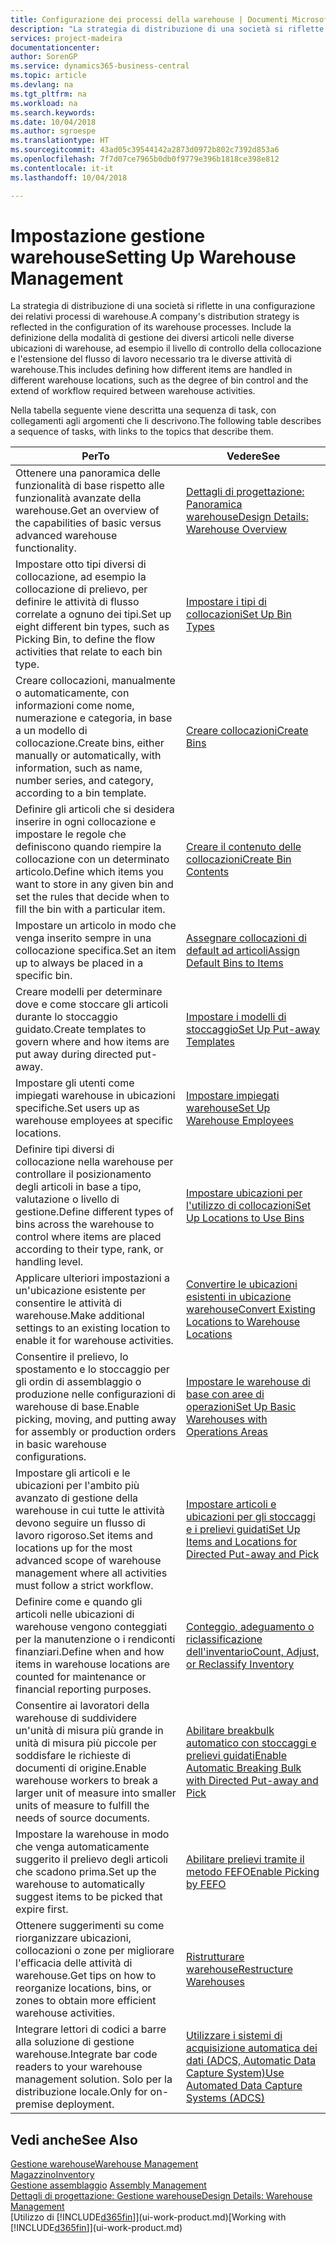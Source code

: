 ```yaml
---
title: Configurazione dei processi della warehouse | Documenti Microsoft
description: "La strategia di distribuzione di una società si riflette in una configurazione dei relativi processi di warehouse. Include la definizione della modalità di gestione dei diversi articoli nelle diverse ubicazioni di warehouse, ad esempio il livello di controllo della collocazione e l'estensione del flusso di lavoro necessario tra le diverse attività di warehouse."
services: project-madeira
documentationcenter: 
author: SorenGP
ms.service: dynamics365-business-central
ms.topic: article
ms.devlang: na
ms.tgt_pltfrm: na
ms.workload: na
ms.search.keywords: 
ms.date: 10/04/2018
ms.author: sgroespe
ms.translationtype: HT
ms.sourcegitcommit: 43ad05c39544142a2873d0972b802c7392d853a6
ms.openlocfilehash: 7f7d07ce7965b0db0f9779e396b1818ce398e812
ms.contentlocale: it-it
ms.lasthandoff: 10/04/2018

---
```

# <a name="setting-up-warehouse-management"></a><span data-ttu-id="6496e-104">Impostazione gestione warehouse</span><span class="sxs-lookup"><span data-stu-id="6496e-104">Setting Up Warehouse Management</span></span>
<span data-ttu-id="6496e-105">La strategia di distribuzione di una società si riflette in una configurazione dei relativi processi di warehouse.</span><span class="sxs-lookup"><span data-stu-id="6496e-105">A company's distribution strategy is reflected in the configuration of its warehouse processes.</span></span> <span data-ttu-id="6496e-106">Include la definizione della modalità di gestione dei diversi articoli nelle diverse ubicazioni di warehouse, ad esempio il livello di controllo della collocazione e l'estensione del flusso di lavoro necessario tra le diverse attività di warehouse.</span><span class="sxs-lookup"><span data-stu-id="6496e-106">This includes defining how different items are handled in different warehouse locations, such as the degree of bin control and the extend of workflow required between warehouse activities.</span></span>  

 <span data-ttu-id="6496e-107">Nella tabella seguente viene descritta una sequenza di task, con collegamenti agli argomenti che li descrivono.</span><span class="sxs-lookup"><span data-stu-id="6496e-107">The following table describes a sequence of tasks, with links to the topics that describe them.</span></span>   

|<span data-ttu-id="6496e-108">**Per**</span><span class="sxs-lookup"><span data-stu-id="6496e-108">**To**</span></span>|<span data-ttu-id="6496e-109">**Vedere**</span><span class="sxs-lookup"><span data-stu-id="6496e-109">**See**</span></span>|  
|------------|-------------|  
|<span data-ttu-id="6496e-110">Ottenere una panoramica delle funzionalità di base rispetto alle funzionalità avanzate della warehouse.</span><span class="sxs-lookup"><span data-stu-id="6496e-110">Get an overview of the capabilities of basic versus advanced warehouse functionality.</span></span>|[<span data-ttu-id="6496e-111">Dettagli di progettazione: Panoramica warehouse</span><span class="sxs-lookup"><span data-stu-id="6496e-111">Design Details: Warehouse Overview</span></span>](design-details-warehouse-overview.md)|  
|<span data-ttu-id="6496e-112">Impostare otto tipi diversi di collocazione, ad esempio la collocazione di prelievo, per definire le attività di flusso correlate a ognuno dei tipi.</span><span class="sxs-lookup"><span data-stu-id="6496e-112">Set up eight different bin types, such as Picking Bin, to define the flow activities that relate to each bin type.</span></span>|[<span data-ttu-id="6496e-113">Impostare i tipi di collocazioni</span><span class="sxs-lookup"><span data-stu-id="6496e-113">Set Up Bin Types</span></span>](warehouse-how-to-set-up-bin-types.md)|  
|<span data-ttu-id="6496e-114">Creare collocazioni, manualmente o automaticamente, con informazioni come nome, numerazione e categoria, in base a un modello di collocazione.</span><span class="sxs-lookup"><span data-stu-id="6496e-114">Create bins, either manually or automatically, with information, such as name, number series, and category, according to a bin template.</span></span>|[<span data-ttu-id="6496e-115">Creare collocazioni</span><span class="sxs-lookup"><span data-stu-id="6496e-115">Create Bins</span></span>](warehouse-how-to-create-individual-bins.md)|  
|<span data-ttu-id="6496e-116">Definire gli articoli che si desidera inserire in ogni collocazione e impostare le regole che definiscono quando riempire la collocazione con un determinato articolo.</span><span class="sxs-lookup"><span data-stu-id="6496e-116">Define which items you want to store in any given bin and set the rules that decide when to fill the bin with a particular item.</span></span>|[<span data-ttu-id="6496e-117">Creare il contenuto delle collocazioni</span><span class="sxs-lookup"><span data-stu-id="6496e-117">Create Bin Contents</span></span>](warehouse-how-to-set-up-bin-contents.md)|  
|<span data-ttu-id="6496e-118">Impostare un articolo in modo che venga inserito sempre in una collocazione specifica.</span><span class="sxs-lookup"><span data-stu-id="6496e-118">Set an item up to always be placed in a specific bin.</span></span>|[<span data-ttu-id="6496e-119">Assegnare collocazioni di default ad articoli</span><span class="sxs-lookup"><span data-stu-id="6496e-119">Assign Default Bins to Items</span></span>](warehouse-how-to-assign-default-bins-to-items.md)|
|<span data-ttu-id="6496e-120">Creare modelli per determinare dove e come stoccare gli articoli durante lo stoccaggio guidato.</span><span class="sxs-lookup"><span data-stu-id="6496e-120">Create templates to govern where and how items are put away during directed put-away.</span></span>|[<span data-ttu-id="6496e-121">Impostare i modelli di stoccaggio</span><span class="sxs-lookup"><span data-stu-id="6496e-121">Set Up Put-away Templates</span></span>](warehouse-how-to-set-up-put-away-templates.md)|
|<span data-ttu-id="6496e-122">Impostare gli utenti come impiegati warehouse in ubicazioni specifiche.</span><span class="sxs-lookup"><span data-stu-id="6496e-122">Set users up as warehouse employees at specific locations.</span></span>|[<span data-ttu-id="6496e-123">Impostare impiegati warehouse</span><span class="sxs-lookup"><span data-stu-id="6496e-123">Set Up Warehouse Employees</span></span>](warehouse-how-to-set-up-warehouse-employees.md)|
|<span data-ttu-id="6496e-124">Definire tipi diversi di collocazione nella warehouse per controllare il posizionamento degli articoli in base a tipo, valutazione o livello di gestione.</span><span class="sxs-lookup"><span data-stu-id="6496e-124">Define different types of bins across the warehouse to control where items are placed according to their type, rank, or handling level.</span></span>|[<span data-ttu-id="6496e-125">Impostare ubicazioni per l'utilizzo di collocazioni</span><span class="sxs-lookup"><span data-stu-id="6496e-125">Set Up Locations to Use Bins</span></span>](warehouse-how-to-set-up-locations-to-use-bins.md)|
|<span data-ttu-id="6496e-126">Applicare ulteriori impostazioni a un'ubicazione esistente per consentire le attività di warehouse.</span><span class="sxs-lookup"><span data-stu-id="6496e-126">Make additional settings to an existing location to enable it for warehouse activities.</span></span>|[<span data-ttu-id="6496e-127">Convertire le ubicazioni esistenti in ubicazione warehouse</span><span class="sxs-lookup"><span data-stu-id="6496e-127">Convert Existing Locations to Warehouse Locations</span></span>](warehouse-how-to-convert-existing-locations-to-warehouse-locations.md)|
|<span data-ttu-id="6496e-128">Consentire il prelievo, lo spostamento e lo stoccaggio per gli ordin di assemblaggio o produzione nelle configurazioni di warehouse di base.</span><span class="sxs-lookup"><span data-stu-id="6496e-128">Enable picking, moving, and putting away for assembly or production orders in basic warehouse configurations.</span></span>|[<span data-ttu-id="6496e-129">Impostare le warehouse di base con aree di operazioni</span><span class="sxs-lookup"><span data-stu-id="6496e-129">Set Up Basic Warehouses with Operations Areas</span></span>](warehouse-how-to-set-up-basic-warehouses-with-operations-areas.md)|  
|<span data-ttu-id="6496e-130">Impostare gli articoli e le ubicazioni per l'ambito più avanzato di gestione della warehouse in cui tutte le attività devono seguire un flusso di lavoro rigoroso.</span><span class="sxs-lookup"><span data-stu-id="6496e-130">Set items and locations up for the most advanced scope of warehouse management where all activities must follow a strict workflow.</span></span>|[<span data-ttu-id="6496e-131">Impostare articoli e ubicazioni per gli stoccaggi e i prelievi guidati</span><span class="sxs-lookup"><span data-stu-id="6496e-131">Set Up Items and Locations for Directed Put-away and Pick</span></span>](warehouse-how-to-set-up-items-for-directed-put-away-and-pick.md)|  
|<span data-ttu-id="6496e-132">Definire come e quando gli articoli nelle ubicazioni di warehouse vengono conteggiati per la manutenzione o i rendiconti finanziari.</span><span class="sxs-lookup"><span data-stu-id="6496e-132">Define when and how items in warehouse locations are counted for maintenance or financial reporting purposes.</span></span>|[<span data-ttu-id="6496e-133">Conteggio, adeguamento o riclassificazione dell'inventario</span><span class="sxs-lookup"><span data-stu-id="6496e-133">Count, Adjust, or Reclassify Inventory</span></span>](inventory-how-count-adjust-reclassify.md)|
|<span data-ttu-id="6496e-134">Consentire ai lavoratori della warehouse di suddividere un'unità di misura più grande in unità di misura più piccole per soddisfare le richieste di documenti di origine.</span><span class="sxs-lookup"><span data-stu-id="6496e-134">Enable warehouse workers to break a larger unit of measure into smaller units of measure to fulfill the needs of source documents.</span></span>|[<span data-ttu-id="6496e-135">Abilitare breakbulk automatico con stoccaggi e prelievi guidati</span><span class="sxs-lookup"><span data-stu-id="6496e-135">Enable Automatic Breaking Bulk with Directed Put-away and Pick</span></span>](warehouse-enable-automatic-breaking-bulk-with-directed-put-away-and-pick.md)|  
|<span data-ttu-id="6496e-136">Impostare la warehouse in modo che venga automaticamente suggerito il prelievo degli articoli che scadono prima.</span><span class="sxs-lookup"><span data-stu-id="6496e-136">Set up the warehouse to automatically suggest items to be picked that expire first.</span></span>|[<span data-ttu-id="6496e-137">Abilitare prelievi tramite il metodo FEFO</span><span class="sxs-lookup"><span data-stu-id="6496e-137">Enable Picking by FEFO</span></span>](warehouse-picking-by-fefo.md)|
|<span data-ttu-id="6496e-138">Ottenere suggerimenti su come riorganizzare ubicazioni, collocazioni o zone per migliorare l'efficacia delle attività di warehouse.</span><span class="sxs-lookup"><span data-stu-id="6496e-138">Get tips on how to reorganize locations, bins, or zones to obtain more efficient warehouse activities.</span></span>|[<span data-ttu-id="6496e-139">Ristrutturare warehouse</span><span class="sxs-lookup"><span data-stu-id="6496e-139">Restructure Warehouses</span></span>](warehouse-how-to-restructure-warehouses.md)|
|<span data-ttu-id="6496e-140">Integrare lettori di codici a barre alla soluzione di gestione warehouse.</span><span class="sxs-lookup"><span data-stu-id="6496e-140">Integrate bar code readers to your warehouse management solution.</span></span> <span data-ttu-id="6496e-141">Solo per la distribuzione locale.</span><span class="sxs-lookup"><span data-stu-id="6496e-141">Only for on-premise deployment.</span></span>|[<span data-ttu-id="6496e-142">Utilizzare i sistemi di acquisizione automatica dei dati (ADCS, Automatic Data Capture System)</span><span class="sxs-lookup"><span data-stu-id="6496e-142">Use Automated Data Capture Systems (ADCS)</span></span>](warehouse-use-automated-data-capture-systems-adcs.md)|

## <a name="see-also"></a><span data-ttu-id="6496e-143">Vedi anche</span><span class="sxs-lookup"><span data-stu-id="6496e-143">See Also</span></span>  
[<span data-ttu-id="6496e-144">Gestione warehouse</span><span class="sxs-lookup"><span data-stu-id="6496e-144">Warehouse Management</span></span>](warehouse-manage-warehouse.md)  
[<span data-ttu-id="6496e-145">Magazzino</span><span class="sxs-lookup"><span data-stu-id="6496e-145">Inventory</span></span>](inventory-manage-inventory.md)  
<span data-ttu-id="6496e-146">[Gestione assemblaggio](assembly-assemble-items.md)  </span><span class="sxs-lookup"><span data-stu-id="6496e-146">[Assembly Management](assembly-assemble-items.md)  </span></span>  
[<span data-ttu-id="6496e-147">Dettagli di progettazione: Gestione warehouse</span><span class="sxs-lookup"><span data-stu-id="6496e-147">Design Details: Warehouse Management</span></span>](design-details-warehouse-management.md)  
<span data-ttu-id="6496e-148">[Utilizzo di [!INCLUDE[d365fin](includes/d365fin_md.md)]](ui-work-product.md)</span><span class="sxs-lookup"><span data-stu-id="6496e-148">[Working with [!INCLUDE[d365fin](includes/d365fin_md.md)]](ui-work-product.md)</span></span>

